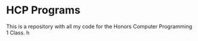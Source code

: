 # HCP Programs

This is a repository with all my code for the Honors Computer Programming 1 Class.
h
